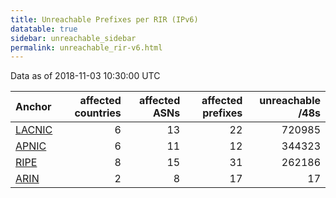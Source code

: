 ```yaml
---
title: Unreachable Prefixes per RIR (IPv6)
datatable: true
sidebar: unreachable_sidebar
permalink: unreachable_rir-v6.html
---
```


Data as of 2018-11-03 10:30:00 UTC


<div class="datatable-begin"></div>

| Anchor                                         |   affected countries |   affected ASNs |   affected prefixes |   unreachable /48s |
|:-----------------------------------------------|---------------------:|----------------:|--------------------:|-------------------:|
| [LACNIC](unreachable_LACNIC_RPKI_Root-v6.html) |                    6 |              13 |                  22 |             720985 |
| [APNIC](unreachable_APNIC_RPKI_Root-v6.html)   |                    6 |              11 |                  12 |             344323 |
| [RIPE](unreachable_RIPE_NCC_RPKI_Root-v6.html) |                    8 |              15 |                  31 |             262186 |
| [ARIN](unreachable_ARIN-v6.html)               |                    2 |               8 |                  17 |                 17 |

<div class="datatable-end"></div>